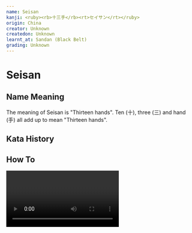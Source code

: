 ```yaml
---
name: Seisan
kanji: <ruby><rb>十三手</rb><rt>セイサン</rt></ruby>
origin: China
creator: Unknown
createdon: Unknown
learnt_at: Sandan (Black Belt)
grading: Unknown
---
```


# Seisan

## Name Meaning

The meaning of Seisan is "Thirteen hands". Ten (十), three (三) and hand (手) all add up to mean "Thirteen hands".

## Kata History

## How To

<Video url="https://youtu.be/jXNjK_HuV1Y" />

### Important Points

### Sandan Changes

## Bunkai

See [Seisan (Bunkai)](/bunkai/seisan)

